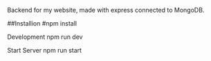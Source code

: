 Backend for my website, made with express connected to MongoDB.

##Installion
#npm install

Development
npm run dev

Start Server
npm run start
